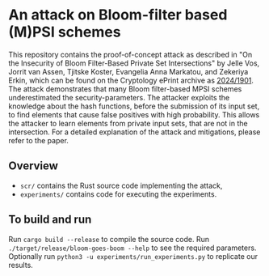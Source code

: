 # An attack on Bloom-filter based (M)PSI schemes

This repository contains the proof-of-concept attack as described in "On the Insecurity of Bloom Filter-Based Private Set Intersections" by Jelle Vos, Jorrit van Assen, Tjitske Koster, Evangelia Anna Markatou, and Zekeriya Erkin, which can be found on the Cryptology ePrint archive as [2024/1901](https://ia.cr/2024/1901).
The attack demonstrates that many Bloom filter-based MPSI schemes underestimated the security-parameters.
The attacker exploits the knowledge about the hash functions, before the submission of its input set, to find elements that cause false positives with high probability.
This allows the attacker to learn elements from private input sets, that are not in the intersection.
For a detailed explanation of the attack and mitigations, please refer to the paper. 

## Overview

- `scr/` contains the Rust source code implementing the attack,
- `experiments/` contains code for executing the experiments. 

## To build and run

Run `cargo build --release` to compile the source code. Run `./target/release/bloom-goes-boom --help` to see the required parameters. Optionally run `python3 -u experiments/run_experiments.py` to replicate our results.
